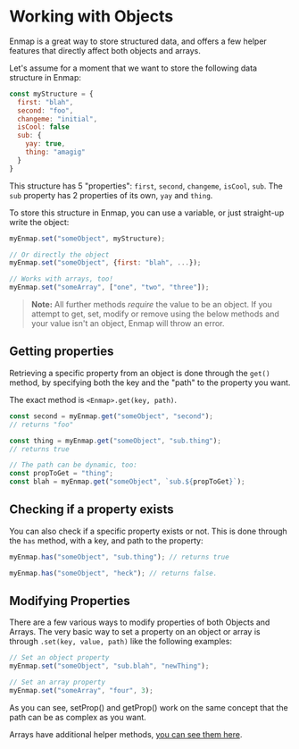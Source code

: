 # Working with Objects

Enmap is a great way to store structured data, and offers a few helper features that directly affect both objects and arrays. 

Let's assume for a moment that we want to store the following data structure in  Enmap: 

```javascript
const myStructure = {
  first: "blah",
  second: "foo",
  changeme: "initial",
  isCool: false
  sub: {
    yay: true,
    thing: "amagig"
  }
}
```

This structure has 5 "properties": `first`, `second`, `changeme`, `isCool`, `sub`. The `sub` property has 2 properties of its own, `yay` and `thing`. 

To store this structure in Enmap, you can use a variable, or just straight-up write the object: 

```javascript
myEnmap.set("someObject", myStructure);

// Or directly the object
myEnmap.set("someObject", {first: "blah", ...});

// Works with arrays, too!
myEnmap.set("someArray", ["one", "two", "three"]);
```

> **Note:** All further methods _require_ the value to be an object. If you attempt to get, set, modify or remove using the below methods and your value isn't an object, Enmap will throw an error.

## Getting properties

Retrieving a specific property from an object is done through the `get()` method, by specifying both the key and the "path" to the property you want. 

The exact method is `<Enmap>.get(key, path)`.

```javascript
const second = myEnmap.get("someObject", "second");
// returns "foo"

const thing = myEnmap.get("someObject", "sub.thing");
// returns true

// The path can be dynamic, too: 
const propToGet = "thing";
const blah = myEnmap.get("someObject", `sub.${propToGet}`);
```

## Checking if a property exists

You can also check if a specific property exists or not. This is done through the `has` method, with a key, and path to the property: 

```javascript
myEnmap.has("someObject", "sub.thing"); // returns true

myEnmap.has("someObject", "heck"); // returns false.
```

## Modifying Properties

There are a few various ways to modify properties of both Objects and Arrays. The very basic way to set a property on an object or array is through `.set(key, value, path)` like the following examples: 

```javascript
// Set an object property
myEnmap.set("someObject", "sub.blah", "newThing");

// Set an array property
myEnmap.set("someArray", "four", 3);
```

As you can see, setProp\(\) and getProp\(\) work on the same concept that the path can be as complex as you want. 

Arrays have additional helper methods, [you can see them here](arrays.md).


